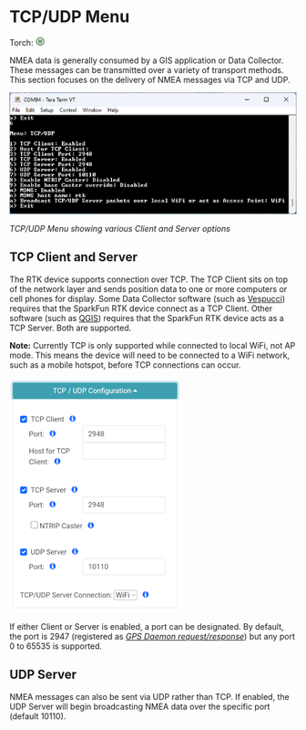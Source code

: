 # TCP/UDP Menu

Torch: ![Feature Supported](img/Icons/GreenDot.png) 

NMEA data is generally consumed by a GIS application or Data Collector. These messages can be transmitted over a variety of transport methods. This section focuses on the delivery of NMEA messages via TCP and UDP.

  ![TCP/UDP Menu showing various TCP/UDP Client and Server options](<img/Terminal/SparkFun RTK Everywhere - TCP-UDP Menu.png>)

*TCP/UDP Menu showing various Client and Server options*

## TCP Client and Server

The RTK device supports connection over TCP. The TCP Client sits on top of the network layer and sends position data to one or more computers or cell phones for display. Some Data Collector software (such as [Vespucci](gis_software.md#vespucci)) requires that the SparkFun RTK device connect as a TCP Client. Other software (such as [QGIS](gis_software.md#qgis)) requires that the SparkFun RTK device acts as a TCP Server. Both are supported.

**Note:** Currently TCP is only supported while connected to local WiFi, not AP mode. This means the device will need to be connected to a WiFi network, such as a mobile hotspot, before TCP connections can occur.

![TCP Port Entry](img/WiFi%20Config/SparkFun%20RTK%20Config%20-%20TCP%20Port.png)

If either Client or Server is enabled, a port can be designated. By default, the port is 2947 (registered as [*GPS Daemon request/response*](https://tcp-udp-ports.com/port-2948.htm)) but any port 0 to 65535 is supported.

## UDP Server

NMEA messages can also be sent via UDP rather than TCP. If enabled, the UDP Server will begin broadcasting NMEA data over the specific port (default 10110).

